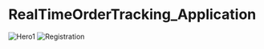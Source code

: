 # RealTimeOrderTracking_Application

![Hero1](https://github.com/Pranshh19/RealTimeOrderTracking_Application/assets/95425577/3eb75e91-f1fa-4af4-a57a-140e84ea5d25)
![Registration](https://github.com/Pranshh19/RealTimeOrderTracking_Application/assets/95425577/f0678ec9-283c-46f9-a8d1-ae3364eb4830)
